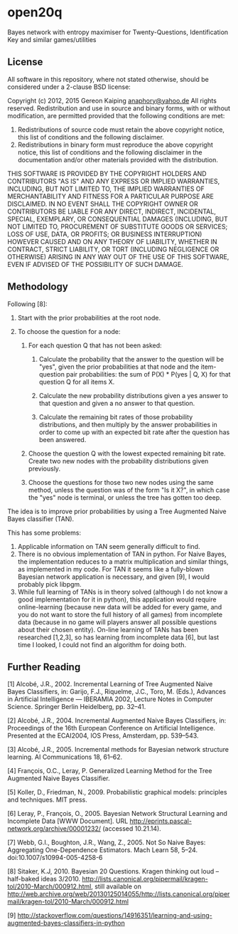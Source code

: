 # open20q
Bayes network with entropy maximiser for Twenty-Questions, Identification Key and similar games/utilities

## License
All software in this repository, where not stated otherwise, should be considered under a 2-clause BSD license:

Copyright (c) 2012, 2015 Gereon Kaiping <anaphory@yahoo.de>
All rights reserved.
Redistribution and use in source and binary forms, with or without
modification, are permitted provided that the following conditions are met:

1. Redistributions of source code must retain the above copyright notice, this
   list of conditions and the following disclaimer.
2. Redistributions in binary form must reproduce the above copyright notice,
   this list of conditions and the following disclaimer in the documentation
   and/or other materials provided with the distribution.

THIS SOFTWARE IS PROVIDED BY THE COPYRIGHT HOLDERS AND CONTRIBUTORS "AS IS" AND
ANY EXPRESS OR IMPLIED WARRANTIES, INCLUDING, BUT NOT LIMITED TO, THE IMPLIED
WARRANTIES OF MERCHANTABILITY AND FITNESS FOR A PARTICULAR PURPOSE ARE
DISCLAIMED. IN NO EVENT SHALL THE COPYRIGHT OWNER OR CONTRIBUTORS BE LIABLE FOR
ANY DIRECT, INDIRECT, INCIDENTAL, SPECIAL, EXEMPLARY, OR CONSEQUENTIAL DAMAGES
(INCLUDING, BUT NOT LIMITED TO, PROCUREMENT OF SUBSTITUTE GOODS OR SERVICES;
LOSS OF USE, DATA, OR PROFITS; OR BUSINESS INTERRUPTION) HOWEVER CAUSED AND
ON ANY THEORY OF LIABILITY, WHETHER IN CONTRACT, STRICT LIABILITY, OR TORT
(INCLUDING NEGLIGENCE OR OTHERWISE) ARISING IN ANY WAY OUT OF THE USE OF THIS
SOFTWARE, EVEN IF ADVISED OF THE POSSIBILITY OF SUCH DAMAGE.

## Methodology

Following [8]:

1. Start with the prior probabilities at the root node.

2. To choose the question for a node:

    1. For each question Q that has not been asked:

        1. Calculate the probability that the answer to the question
	     will be "yes", given the prior probabilities at that node and
        the item-question pair probabilities: the sum of 
        P(X) * P(yes | Q, X) for that question Q for all items X.

        2. Calculate the new probability distributions given a yes
        answer to that question and given a no answer to that question.

        3. Calculate the remaining bit rates of those probability
        distributions, and then multiply by the answer probabilities in
        order to come up with an expected bit rate after the question
        has been answered.

    2. Choose the question Q with the lowest expected remaining bit
    rate. Create two new nodes with the probability distributions given
    previously.

    3. Choose the questions for those two new nodes using the same
    method, unless the question was of the form "Is it X?", in which
    case the "yes" node is terminal, or unless the tree has gotten too
    deep.

The idea is to improve prior probabilities by using a Tree Augmented Naive Bayes classifier (TAN).

This has some problems:

1. Applicable information on TAN seem generally difficult to find.
2. There is no obvious implementation of TAN in python. For Naive
 Bayes, the implementation reduces to a matrix multiplication and
 similar things, as implemented in my code. For TAN it seems like a
 fully-blown Bayesian network application is necessary, and given
 [9], I would probably pick libpgm.
3. While full learning of TANs is in theory solved (although I do not
 know a good implementation for it in python), this application would
 require online-learning (because new data will be added for every
 game, and you do not want to store the full history of all games) from
 incomplete data (because in no game will players answer all possible
 questions about their chosen entity). On-line learning of TANs has
 been researched [1,2,3], so has learning from incomplete data [6], but
 last time I looked, I could not find an algorithm for doing both.

## Further Reading

[1] Alcobé, J.R., 2002. Incremental Learning of Tree Augmented Naive
Bayes Classifiers, in: Garijo, F.J., Riquelme, J.C., Toro, M. (Eds.),
Advances in Artificial Intelligence — IBERAMIA 2002, Lecture Notes in
Computer Science. Springer Berlin Heidelberg, pp. 32–41.

[2] Alcobé, J.R., 2004. Incremental Augmented Naive Bayes Classifiers,
in: Proceedings of the 16th European Conference on Artificial
Intelligence. Presented at the ECAI2004, IOS Press, Amsterdam, pp.
539–543.

[3] Alcobé, J.R., 2005. Incremental methods for Bayesian network
structure learning. AI Communications 18, 61–62.

[4] François, O.C., Leray, P. Generalized Learning Method for
the Tree Augmented Naive Bayes Classifier.

[5] Koller, D., Friedman, N., 2009. Probabilistic graphical models:
principles and techniques. MIT press.

[6] Leray, P., François, O., 2005. Bayesian Network Structural
Learning and Incomplete Data [WWW Document]. URL
http://eprints.pascal-network.org/archive/00001232/ (accessed
10.21.14).

[7] Webb, G.I., Boughton, J.R., Wang, Z., 2005. Not So Naive Bayes:
Aggregating One-Dependence Estimators. Mach Learn 58, 5–24.
doi:10.1007/s10994-005-4258-6

[8] Sitaker, K.J, 2010. Bayesian 20 Questions. Kragen thinking out
loud – half-baked ideas 3/2010.
http://lists.canonical.org/pipermail/kragen-tol/2010-March/000912.html,
still available on
http://web.archive.org/web/20130125014055/http://lists.canonical.org/pipermail/kragen-tol/2010-March/000912.html

[9] http://stackoverflow.com/questions/14916351/learning-and-using-augmented-bayes-classifiers-in-python

